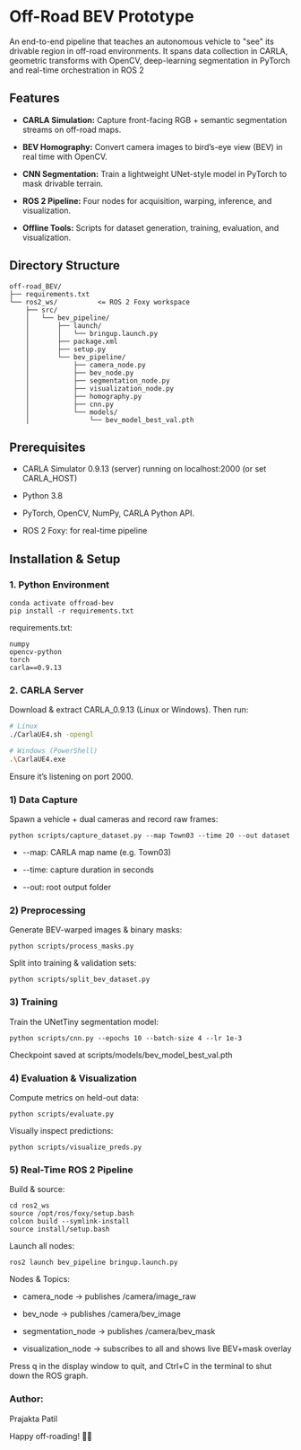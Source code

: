 # Off-Road BEV Prototype

An end-to-end pipeline that teaches an autonomous vehicle to "see" its drivable region in off-road environments. It spans data collection in CARLA, geometric transforms with OpenCV, deep-learning segmentation in PyTorch and real-time orchestration in ROS 2

## Features
- **CARLA Simulation:** Capture front-facing RGB + semantic segmentation streams on off-road maps.

- **BEV Homography:** Convert camera images to bird’s-eye view (BEV) in real time with OpenCV.

- **CNN Segmentation:** Train a lightweight UNet-style model in PyTorch to mask drivable terrain.

- **ROS 2 Pipeline:** Four nodes for acquisition, warping, inference, and visualization.

- **Offline Tools:** Scripts for dataset generation, training, evaluation, and visualization.

## Directory Structure
```
off-road_BEV/                  
├── requirements.txt           
└── ros2_ws/          <= ROS 2 Foxy workspace
    ├── src/
    │   └── bev_pipeline/
    │       ├── launch/
    │       │   └── bringup.launch.py
    │       ├── package.xml
    │       ├── setup.py
    │       └── bev_pipeline/
    │           ├── camera_node.py
    │           ├── bev_node.py
    │           ├── segmentation_node.py
    │           ├── visualization_node.py
    │           ├── homography.py
    │           ├── cnn.py
    │           └── models/
    │               └── bev_model_best_val.pth
```

## Prerequisites
- CARLA Simulator 0.9.13 (server) running on localhost:2000 (or set CARLA_HOST)

- Python 3.8 

- PyTorch, OpenCV, NumPy, CARLA Python API.

- ROS 2 Foxy: for real-time pipeline

## Installation & Setup
### 1. Python Environment
```conda create -n offroad-bev python=3.8 -y
conda activate offroad-bev
pip install -r requirements.txt
```

requirements.txt:
```
numpy
opencv-python
torch
carla==0.9.13
```

### 2. CARLA Server

Download & extract CARLA_0.9.13 (Linux or Windows). Then run:

```bash
# Linux
./CarlaUE4.sh -opengl

# Windows (PowerShell)
.\CarlaUE4.exe
```

Ensure it’s listening on port 2000.

### 1) Data Capture
Spawn a vehicle + dual cameras and record raw frames:
```
python scripts/capture_dataset.py --map Town03 --time 20 --out dataset
```
- --map: CARLA map name (e.g. Town03)

- --time: capture duration in seconds

- --out: root output folder

### 2) Preprocessing
Generate BEV-warped images & binary masks:
```
python scripts/process_masks.py
```
Split into training & validation sets:
```
python scripts/split_bev_dataset.py
```
### 3) Training
Train the UNetTiny segmentation model:
```
python scripts/cnn.py --epochs 10 --batch-size 4 --lr 1e-3
```
Checkpoint saved at scripts/models/bev_model_best_val.pth

### 4) Evaluation & Visualization
Compute metrics on held-out data:
```
python scripts/evaluate.py
```
Visually inspect predictions:
```
python scripts/visualize_preds.py
```
### 5) Real-Time ROS 2 Pipeline
Build & source:
```
cd ros2_ws
source /opt/ros/foxy/setup.bash
colcon build --symlink-install
source install/setup.bash
```
Launch all nodes:
```
ros2 launch bev_pipeline bringup.launch.py
```
Nodes & Topics:

- camera_node -> publishes /camera/image_raw

- bev_node -> publishes /camera/bev_image

- segmentation_node -> publishes /camera/bev_mask

- visualization_node -> subscribes to all and shows live BEV+mask overlay

Press q in the display window to quit, and Ctrl+C in the terminal to shut down the ROS graph.

### Author: 
Prajakta Patil

Happy off-roading! 🚙🌲
